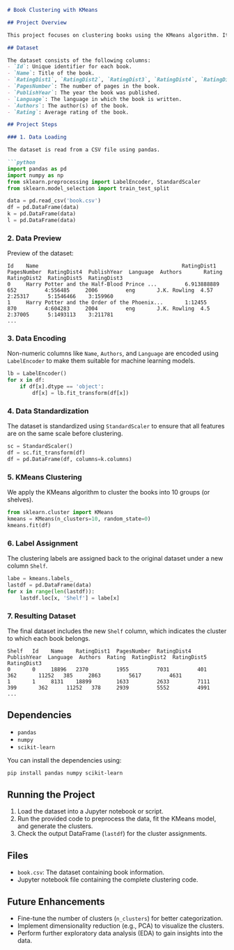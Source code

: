 

```markdown
# Book Clustering with KMeans

## Project Overview

This project focuses on clustering books using the KMeans algorithm. It utilizes a dataset of books with various attributes such as `Name`, `Rating`, `PagesNumber`, `PublishYear`, `Authors`, and more. The main goal is to classify books into different clusters (or shelves) based on these features.

## Dataset

The dataset consists of the following columns:
- `Id`: Unique identifier for each book.
- `Name`: Title of the book.
- `RatingDist1`, `RatingDist2`, `RatingDist3`, `RatingDist4`, `RatingDist5`: Distribution of ratings given by users.
- `PagesNumber`: The number of pages in the book.
- `PublishYear`: The year the book was published.
- `Language`: The language in which the book is written.
- `Authors`: The author(s) of the book.
- `Rating`: Average rating of the book.

## Project Steps

### 1. Data Loading

The dataset is read from a CSV file using pandas.

```python
import pandas as pd
import numpy as np
from sklearn.preprocessing import LabelEncoder, StandardScaler
from sklearn.model_selection import train_test_split

data = pd.read_csv('book.csv')
df = pd.DataFrame(data)
k = pd.DataFrame(data)
l = pd.DataFrame(data)
```

### 2. Data Preview

Preview of the dataset:
```
Id    Name                                              RatingDist1  PagesNumber  RatingDist4  PublishYear  Language  Authors       Rating  RatingDist2  RatingDist5  RatingDist3
0     Harry Potter and the Half-Blood Prince ...         6.913888889  652         4:556485     2006         eng       J.K. Rowling  4.57    2:25317      5:1546466    3:159960
1     Harry Potter and the Order of the Phoenix...       1:12455      870         4:604283     2004         eng       J.K. Rowling  4.5     2:37005      5:1493113    3:211781
...
```

### 3. Data Encoding

Non-numeric columns like `Name`, `Authors`, and `Language` are encoded using `LabelEncoder` to make them suitable for machine learning models.

```python
lb = LabelEncoder()
for x in df:
    if df[x].dtype == 'object':
        df[x] = lb.fit_transform(df[x])
```

### 4. Data Standardization

The dataset is standardized using `StandardScaler` to ensure that all features are on the same scale before clustering.

```python
sc = StandardScaler()
df = sc.fit_transform(df)
df = pd.DataFrame(df, columns=k.columns)
```

### 5. KMeans Clustering

We apply the KMeans algorithm to cluster the books into 10 groups (or shelves).

```python
from sklearn.cluster import KMeans
kmeans = KMeans(n_clusters=10, random_state=0)
kmeans.fit(df)
```

### 6. Label Assignment

The clustering labels are assigned back to the original dataset under a new column `Shelf`.

```python
labe = kmeans.labels_
lastdf = pd.DataFrame(data)
for x in range(len(lastdf)):
    lastdf.loc[x, 'Shelf'] = labe[x]
```

### 7. Resulting Dataset

The final dataset includes the new `Shelf` column, which indicates the cluster to which each book belongs.

```
Shelf   Id    Name    RatingDist1  PagesNumber  RatingDist4  PublishYear  Language  Authors  Rating  RatingDist2  RatingDist5  RatingDist3
0       0     18896   2370         1955         7031         401         362       11252   385     2863         5617         4631
1       1     8131    18899        1633         2633         7111        399       362      11252   378     2939         5552         4991
...
```

## Dependencies

- `pandas`
- `numpy`
- `scikit-learn`

You can install the dependencies using:

```bash
pip install pandas numpy scikit-learn
```

## Running the Project

1. Load the dataset into a Jupyter notebook or script.
2. Run the provided code to preprocess the data, fit the KMeans model, and generate the clusters.
3. Check the output DataFrame (`lastdf`) for the cluster assignments.

## Files

- `book.csv`: The dataset containing book information.
- Jupyter notebook file containing the complete clustering code.

## Future Enhancements

- Fine-tune the number of clusters (`n_clusters`) for better categorization.
- Implement dimensionality reduction (e.g., PCA) to visualize the clusters.
- Perform further exploratory data analysis (EDA) to gain insights into the data.


